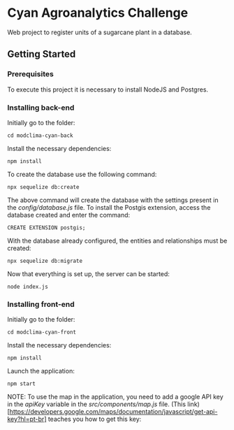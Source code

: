 
# Cyan Agroanalytics Challenge

Web project to register units of a sugarcane plant in a database.

## Getting Started

### Prerequisites

To execute this project it is necessary to install NodeJS and Postgres. 

### Installing back-end
Initially go to the folder:
```
cd modclima-cyan-back
```
Install the necessary dependencies:
```
npm install
```
To create the database use the following command:
```
npx sequelize db:create
```
The above command will create the database with the settings present in the _config/database.js_ file. To install the Postgis extension, access the database created and enter the command:
```
CREATE EXTENSION postgis;
```
With the database already configured, the entities and relationships must be created:
```
npx sequelize db:migrate 
```
Now that everything is set up, the server can be started:
```
node index.js
```
### Installing front-end
Initially go to the folder:
```
cd modclima-cyan-front
```
Install the necessary dependencies:
```
npm install
```
Launch the application:
```
npm start
```

NOTE: To use the map in the application, you need to add a google API key in the _apiKey_ variable in the _src/components/map.js_ file. (This link)[https://developers.google.com/maps/documentation/javascript/get-api-key?hl=pt-br] teaches you how to get this key:
